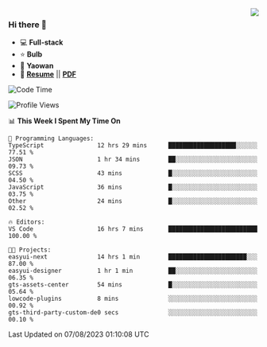 <img align="right" src="https://github-readme-stats.vercel.app/api?username=LolipopJ&show_icons=true&count_private=true&hide_title=true&include_all_commits=true&theme=vue">

### Hi there 👋

- :computer: **Full-stack**
- :star: **Bulb**
- :pill: **Yaowan**
- :milky_way: [**Resume**](https://lolipopj.github.io/resume/) || [**PDF**](https://cdn.jsdelivr.net/gh/lolipopj/resume/export/resume-en.pdf)

<!--START_SECTION:waka-->
![Code Time](http://img.shields.io/badge/Code%20Time-1%2C530%20hrs%2044%20mins-blue)

![Profile Views](http://img.shields.io/badge/Profile%20Views-1-blue)

📊 **This Week I Spent My Time On** 

```text
💬 Programming Languages: 
TypeScript               12 hrs 29 mins      ███████████████████░░░░░░   77.51 % 
JSON                     1 hr 34 mins        ██░░░░░░░░░░░░░░░░░░░░░░░   09.73 % 
SCSS                     43 mins             █░░░░░░░░░░░░░░░░░░░░░░░░   04.50 % 
JavaScript               36 mins             █░░░░░░░░░░░░░░░░░░░░░░░░   03.75 % 
Other                    24 mins             █░░░░░░░░░░░░░░░░░░░░░░░░   02.52 % 

🔥 Editors: 
VS Code                  16 hrs 7 mins       █████████████████████████   100.00 % 

🐱‍💻 Projects: 
easyui-next              14 hrs 1 min        ██████████████████████░░░   87.00 % 
easyui-designer          1 hr 1 min          ██░░░░░░░░░░░░░░░░░░░░░░░   06.35 % 
gts-assets-center        54 mins             █░░░░░░░░░░░░░░░░░░░░░░░░   05.64 % 
lowcode-plugins          8 mins              ░░░░░░░░░░░░░░░░░░░░░░░░░   00.92 % 
gts-third-party-custom-de0 secs              ░░░░░░░░░░░░░░░░░░░░░░░░░   00.10 % 
```


 Last Updated on 07/08/2023 01:10:08 UTC
<!--END_SECTION:waka-->
